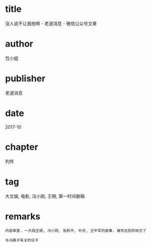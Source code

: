 # title
没人说不让我拍啊 - 老道消息 - 微信公众号文章

# author
包小姐

# publisher
老道消息

# date
2017-10

# chapter
列传

# tag
大文娱, 电影, 冯小刚, 王朔, 第一时间删稿

# remarks
`内容审查. 一大段王朔, 冯小刚, 张和平, 叶京, 王中军的故事. 被写在别的地方了`

`与冯裤子有关的日子`
